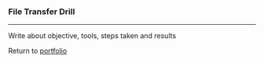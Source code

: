 ### File Transfer Drill
***

Write about objective, tools, steps taken and results
 
 
Return to [portfolio](../../../../) 
